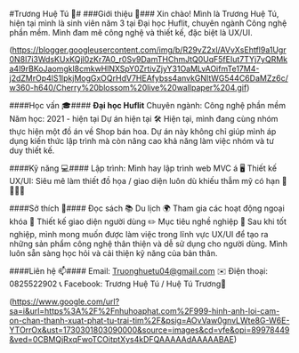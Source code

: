 #Trương Huệ Tú 🌸#
###Giới thiệu 👋###
Xin chào! Mình là Trương Huệ Tú, hiện tại mình là sinh viên năm 3 tại Đại học Huflit, chuyên ngành Công nghệ phần mềm. Mình đam mê công nghệ và thiết kế, đặc biệt là UX/UI.

(https://blogger.googleusercontent.com/img/b/R29vZ2xl/AVvXsEhtfl9a1Ugr0N8I7i3WdsKUxKQjl0zKr7A0_r0Sv9DamTHChmJtQ0UqF5fEIut7TYj7yQRMka4l9rBKoJaomgkl8cmkwHlNXSpY0ZrtivZjyY31OaMLvAOifmTe17M4-j2dZMrOp4lS1lpkjMogGxOQrHdV7HEAfybss4anvkGNItWG544C6DaMZz6c/w360-h640/Cherry%20blossom%20live%20wallpaper%204.gif)

####Học vấn 🎓####
**Đại học Huflit**
Chuyên ngành: Công nghệ phần mềm
Năm học: 2021 - hiện tại
Dự án hiện tại 🛠️
Hiện tại, mình đang cùng nhóm thực hiện một đồ án về Shop bán hoa. Dự án này không chỉ giúp mình áp dụng kiến thức lập trình mà còn nâng cao khả năng làm việc nhóm và tư duy thiết kế.

####Kỹ năng 💻####
Lập trình: Mình hay lập trình web MVC á 🖥️
Thiết kế UX/UI: Siêu mê làm thiết đồ họa / giao diện luôn dù khiếu thẫm mỹ có hạn 🎨
🔧🔧🔧

####Sở thích 🎉####
Đọc sách 📚
Du lịch 🌍
Tham gia các hoạt động ngoại khóa 🎈
Thiết kế giao diện người dùng ✏️
Mục tiêu nghề nghiệp 🎯
Sau khi tốt nghiệp, mình mong muốn được làm việc trong lĩnh vực UX/UI để tạo ra những sản phẩm công nghệ thân thiện và dễ sử dụng cho người dùng. Mình luôn sẵn sàng học hỏi và cải thiện kỹ năng của bản thân.

####Liên hệ 📫####
Email: Truonghuetu04@gmail.com ✉️
Điện thoại: 0825522902 📞
Facebook: Trương Huệ Tú / Huệ Tú Trương📘


(https://www.google.com/url?sa=i&url=https%3A%2F%2Fnhuhoaphat.com%2F999-hinh-anh-loi-cam-on-chan-thanh-xuat-phat-tu-trai-tim%2F&psig=AOvVaw0gnvLWte8G-W6E-YTOrrOx&ust=1730301803090000&source=images&cd=vfe&opi=89978449&ved=0CBMQjRxqFwoTCOitptXys4kDFQAAAAAdAAAAABAE)
